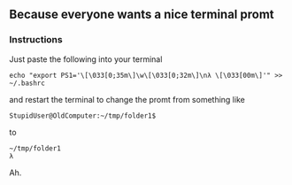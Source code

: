 ## Because everyone wants a nice terminal promt

### Instructions

Just paste the following into your terminal

    echo "export PS1='\[\033[0;35m\]\w\[\033[0;32m\]\nλ \[\033[00m\]'" >> ~/.bashrc

and restart the terminal to change the promt from something like

    StupidUser@OldComputer:~/tmp/folder1$

to

    ~/tmp/folder1
    λ

Ah.

